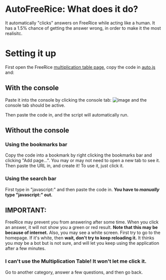 # AutoFreeRice: What does it do?
It automatically "clicks" answers on FreeRice while acting like a human. It has a 1.5% chance of getting the answer wrong, in order to make it the most realisitc.

# Setting it up

First open the FreeRice [multiplication table page](https://freerice.com/categories/multiplication-table), copy the code in [auto.js](/blob/master/auto.js) and:

## With the console

Paste it into the console by clicking the console tab:
![image](https://user-images.githubusercontent.com/72562754/146689841-60189cac-7a6f-48e3-b02e-98d954e9d8fe.png)
and the console tab should be active.

Then paste the code in, and the script will automatically run.



## Without the console

### Using the bookmarks bar
Copy the code into a bookmark by right clicking the bookmarks bar and clicking "Add page...". You may or may not need to open a new tab to see it. Then paste the URL in, and create it! To use it, just click it.

### Using the search bar
First type in "javascript:" and then paste the code in. **You have to _manually_ type "javascript:" out.**

## IMPORTANT:

FreeRice may prevent you from answering after some time. When you click an answer, it will not show you a green or red result. **Note that this may be because of internet.** Also, you may see a white screen. First try to go to the homepage. If it's white, then **wait, don't try to keep reloading it.** It thinks you _may_ be a bot but is not sure, and will let you keep using the application after a few minutes.

### I can't use the Multiplication Table! It won't let me click it.

Go to another category, answer a few questions, and then go back.
